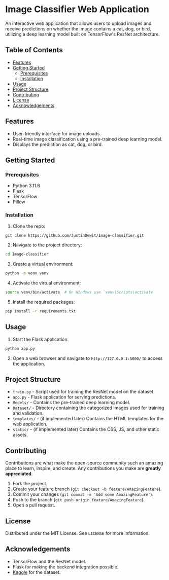 # Image Classifier Web Application

An interactive web application that allows users to upload images and receive predictions on whether the image contains a cat, dog, or bird, utilizing a deep learning model built on TensorFlow's ResNet architecture.

## Table of Contents

- [Features](#features)
- [Getting Started](#getting-started)
    - [Prerequisites](#prerequisites)
    - [Installation](#installation)
- [Usage](#usage)
- [Project Structure](#project-structure)
- [Contributing](#contributing)
- [License](#license)
- [Acknowledgements](#acknowledgements)

## Features

- User-friendly interface for image uploads.
- Real-time image classification using a pre-trained deep learning model.
- Displays the prediction as cat, dog, or bird.

## Getting Started

### Prerequisites

- Python 3.11.6
- Flask
- TensorFlow
- Pillow

### Installation

1. Clone the repo:
```bash
git clone https://github.com/JustinDewit/Image-classifier.git
```

2. Navigate to the project directory:
```bash
cd Image-classifier
```

3. Create a virtual environment:
```bash
python -m venv venv
```

4. Activate the virtual environment:
```bash
source venv/bin/activate  # On Windows use `venv\Scripts\activate`
```

5. Install the required packages:
```bash
pip install -r requirements.txt
```

## Usage

1. Start the Flask application:
```bash
python app.py
```

2. Open a web browser and navigate to `http://127.0.0.1:5000/` to access the application.

## Project Structure

- `train.py` - Script used for training the ResNet model on the dataset.
- `app.py` - Flask application for serving predictions.
- `Models/` - Contains the pre-trained deep learning model.
- `Dataset/` - Directory containing the categorized images used for training and validation.
- `templates/` - (if implemented later) Contains the HTML templates for the web application.
- `static/` - (if implemented later) Contains the CSS, JS, and other static assets.

## Contributing

Contributions are what make the open-source community such an amazing place to learn, inspire, and create. Any contributions you make are **greatly appreciated**. 

1. Fork the project.
2. Create your feature branch (`git checkout -b feature/AmazingFeature`).
3. Commit your changes (`git commit -m 'Add some AmazingFeature'`).
4. Push to the branch (`git push origin feature/AmazingFeature`).
5. Open a pull request.

## License

Distributed under the MIT License. See `LICENSE` for more information.

## Acknowledgements

- TensorFlow and the ResNet model.
- Flask for making the backend integration possible.
- [Kaggle](https://www.kaggle.com/) for the dataset.